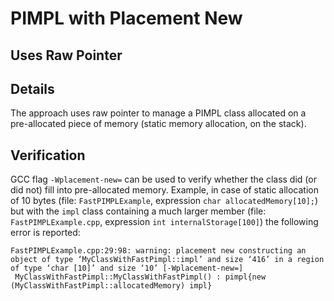 # PIMPL with Placement New
## Uses Raw Pointer

## Details
The approach uses raw pointer to manage a PIMPL class allocated on a pre-allocated piece of memory (static memory allocation, on the stack).

## Verification
GCC flag `-Wplacement-new=` can be used to verify whether the class did (or did not) fill into pre-allocated memory.
Example, in case of static allocation of 10 bytes (file: `FastPIMPLExample`, expression `char allocatedMemory[10];`) but with 
the `impl` class containing a much larger member (file: `FastPIMPLExample.cpp`, expression `int internalStorage[100]`) the following error is reported:

```
FastPIMPLExample.cpp:29:98: warning: placement new constructing an object of type ‘MyClassWithFastPimpl::impl’ and size ‘416’ in a region of type ‘char [10]’ and size ‘10’ [-Wplacement-new=]
 MyClassWithFastPimpl::MyClassWithFastPimpl() : pimpl{new (MyClassWithFastPimpl::allocatedMemory) impl}

```